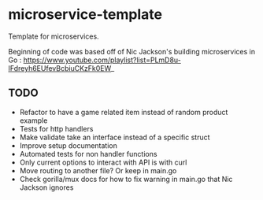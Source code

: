 # microservice-template
Template for microservices.

Beginning of code was based off of Nic Jackson's building microservices in Go : https://www.youtube.com/playlist?list=PLmD8u-IFdreyh6EUfevBcbiuCKzFk0EW_

## TODO
- Refactor to have a game related item instead of random product example
- Tests for http handlers
- Make validate take an interface instead of a specific struct
- Improve setup documentation
- Automated tests for non handler functions
- Only current options to interact with API is with curl
- Move routing to another file? Or keep in main.go
- Check gorilla/mux docs for how to fix warning in main.go that Nic Jackson ignores

